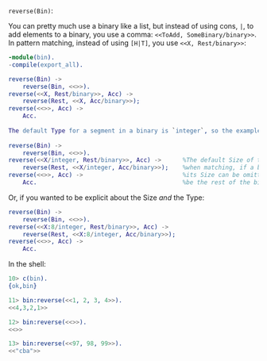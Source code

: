 `reverse(Bin)`:

You can pretty much use a binary like a list, but instead of using cons, `|`, to add elements to a binary, you use a comma: `<<ToAdd, SomeBinary/binary>>`.  In pattern matching, instead of using `[H|T]`, you use `<<X, Rest/binary>>`:

```erlang
-module(bin).
-compile(export_all).

reverse(Bin) ->
    reverse(Bin, <<>>).
reverse(<<X, Rest/binary>>, Acc) ->
    reverse(Rest, <<X, Acc/binary>>);
reverse(<<>>, Acc) ->
    Acc.
    
The default Type for a segment in a binary is `integer`, so the example above is equivalent to:
    
reverse(Bin) ->
    reverse(Bin, <<>>).
reverse(<<X/integer, Rest/binary>>, Acc) ->      %The default Size of the integer Type is 8 bits, and
    reverse(Rest, <<X/integer, Acc/binary>>);    %when matching, if a binary Type is the last segment
reverse(<<>>, Acc) ->                            %its Size can be omitted, and its default Size will
    Acc.                                         %be the rest of the binary that you are matching against.
```

Or, if you wanted to be explicit about the Size *and* the Type:

```erlang
reverse(Bin) ->
    reverse(Bin, <<>>).
reverse(<<X:8/integer, Rest/binary>>, Acc) ->
    reverse(Rest, <<X:8/integer, Acc/binary>>);
reverse(<<>>, Acc) ->
    Acc.
```

In the shell:
```erlang
10> c(bin).
{ok,bin}

11> bin:reverse(<<1, 2, 3, 4>>).
<<4,3,2,1>>

12> bin:reverse(<<>>).
<<>>

13> bin:reverse(<<97, 98, 99>>).
<<"cba">>
```






